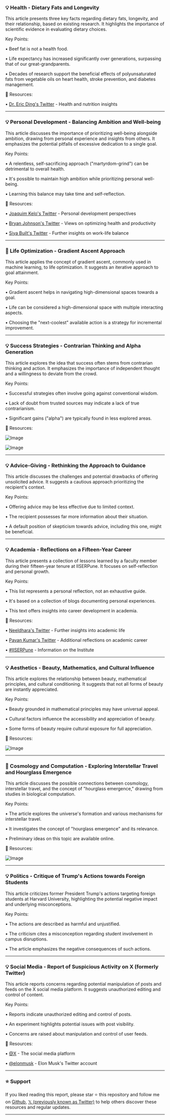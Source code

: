 ### 💡 Health - Dietary Fats and Longevity

This article presents three key facts regarding dietary fats, longevity, and their relationship, based on existing research.  It highlights the importance of scientific evidence in evaluating dietary choices.

Key Points:

• Beef fat is not a health food.


•  Life expectancy has increased significantly over generations, surpassing that of our great-grandparents.


•  Decades of research support the beneficial effects of polyunsaturated fats from vegetable oils on heart health, stroke prevention, and diabetes management.


🔗 Resources:

• [Dr. Eric Ding's Twitter](https://x.com/DrEricDing) -  Health and nutrition insights


---

### 💡  Personal Development - Balancing Ambition and Well-being

This article discusses the importance of prioritizing well-being alongside ambition, drawing from personal experience and insights from others.  It emphasizes the potential pitfalls of excessive dedication to a single goal.

Key Points:

•  A relentless, self-sacrificing approach ("martyrdom-grind") can be detrimental to overall health.


•  It's possible to maintain high ambition while prioritizing personal well-being.


•  Learning this balance may take time and self-reflection.


🔗 Resources:

• [Joaquim Kelo's Twitter](https://x.com/JoaquimKelo) -  Personal development perspectives


• [Bryan Johnson's Twitter](https://x.com/bryan_johnson) -  Views on optimizing health and productivity


• [Siya Built's Twitter](https://x.com/siyabuilt) -  Further insights on work-life balance


---

### 🤖  Life Optimization - Gradient Ascent Approach

This article applies the concept of gradient ascent, commonly used in machine learning, to life optimization. It suggests an iterative approach to goal attainment.

Key Points:

•  Gradient ascent helps in navigating high-dimensional spaces towards a goal.


•  Life can be considered a high-dimensional space with multiple interacting aspects.


•  Choosing the "next-coolest" available action is a strategy for incremental improvement.



---

### 💡  Success Strategies - Contrarian Thinking and Alpha Generation

This article explores the idea that success often stems from contrarian thinking and action.  It emphasizes the importance of independent thought and a willingness to deviate from the crowd.

Key Points:

•  Successful strategies often involve going against conventional wisdom.


•  Lack of doubt from trusted sources may indicate a lack of true contrarianism.


•  Significant gains ("alpha") are typically found in less explored areas.



🔗 Resources:

![Image](https://pbs.twimg.com/media/Gr2fxczW0AAgBD0?format=jpg&name=small)

![Image](https://pbs.twimg.com/media/Gr2fxcwWwAAagNu?format=jpg&name=small)


---

### 💡 Advice-Giving - Rethinking the Approach to Guidance

This article discusses the challenges and potential drawbacks of offering unsolicited advice. It suggests a cautious approach prioritizing the recipient's context.

Key Points:

•  Offering advice may be less effective due to limited context.


•  The recipient possesses far more information about their situation.


•  A default position of skepticism towards advice, including this one, might be beneficial.


---

### 💡  Academia - Reflections on a Fifteen-Year Career

This article presents a collection of lessons learned by a faculty member during their fifteen-year tenure at IISERPune.  It focuses on self-reflection and personal growth.

Key Points:

•  This list represents a personal reflection, not an exhaustive guide.


•  It's based on a collection of blogs documenting personal experiences.


•  This text offers insights into career development in academia.


🔗 Resources:

• [Neeldhara's Twitter](https://x.com/neeldhara) - Further insights into academic life


• [Pavan Kumar's Twitter](https://x.com/Pavan_KumarGV) -  Additional reflections on academic career


• [#IISERPune](https://x.com/hashtag/IISERPune?src=hashtag_click) -  Information on the Institute


---

### 💡  Aesthetics - Beauty, Mathematics, and Cultural Influence

This article explores the relationship between beauty, mathematical principles, and cultural conditioning.  It suggests that not all forms of beauty are instantly appreciated.

Key Points:

• Beauty grounded in mathematical principles may have universal appeal.


•  Cultural factors influence the accessibility and appreciation of beauty.


•  Some forms of beauty require cultural exposure for full appreciation.


🔗 Resources:

![Image](https://pbs.twimg.com/media/GqGHQRqXwAEfBii?format=jpg&name=small)


---

### 🤖  Cosmology and Computation - Exploring Interstellar Travel and Hourglass Emergence

This article discusses the possible connections between cosmology, interstellar travel, and the concept of "hourglass emergence," drawing from studies in biological computation.

Key Points:

•  The article explores the universe's formation and various mechanisms for interstellar travel.


•  It investigates the concept of "hourglass emergence" and its relevance.


•  Preliminary ideas on this topic are available online.


🔗 Resources:

![Image](https://pbs.twimg.com/media/Grka7zHboAERqx0?format=jpg&name=small)



---

### 💡  Politics - Critique of Trump's Actions towards Foreign Students

This article criticizes former President Trump's actions targeting foreign students at Harvard University, highlighting the potential negative impact and underlying misconceptions.

Key Points:

•  The actions are described as harmful and unjustified.


•  The criticism cites a misconception regarding student involvement in campus disruptions.


•  The article emphasizes the negative consequences of such actions.



---

### 💡  Social Media - Report of Suspicious Activity on X (formerly Twitter)

This article reports concerns regarding potential manipulation of posts and feeds on the X social media platform. It suggests unauthorized editing and control of content.

Key Points:

•  Reports indicate unauthorized editing and control of posts.


•  An experiment highlights potential issues with post visibility.


•  Concerns are raised about manipulation and control of user feeds.


🔗 Resources:

• [@X](https://x.com/X) - The social media platform


• [@elonmusk](https://x.com/elonmusk) -  Elon Musk's Twitter account


---

### ⭐️ Support

If you liked reading this report, please star ⭐️ this repository and follow me on [Github](https://github.com/Drix10), [𝕏 (previously known as Twitter)](https://x.com/DRIX_10_) to help others discover these resources and regular updates.

---